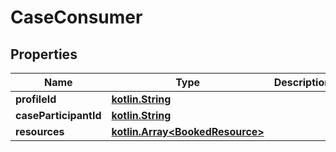 # CaseConsumer

## Properties
Name | Type | Description | Notes
------------ | ------------- | ------------- | -------------
**profileId** | [**kotlin.String**](.md) |  |  [optional]
**caseParticipantId** | [**kotlin.String**](.md) |  |  [optional]
**resources** | [**kotlin.Array&lt;BookedResource&gt;**](BookedResource.md) |  |  [optional]
